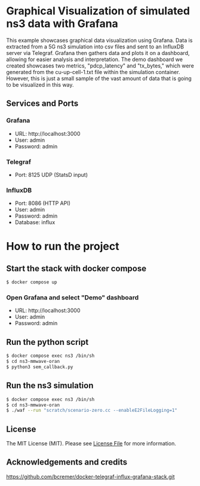 # Graphical Visualization of simulated ns3 data with Grafana

This example showcases graphical data visualization using Grafana. Data is extracted from a 5G ns3 simulation into csv files and sent to an InfluxDB server via Telegraf. Grafana then gathers data and plots it on a dashboard, allowing for easier analysis and interpretation. The demo dashboard we created showcases two metrics, "pdcp_latency" and "tx_bytes," which were generated from the cu-up-cell-1.txt file within the simulation container. However, this is just a small sample of the vast amount of data that is going to be visualized in this way.

## Services and Ports

### Grafana
- URL: http://localhost:3000 
- User: admin 
- Password: admin 

### Telegraf
- Port: 8125 UDP (StatsD input)

### InfluxDB
- Port: 8086 (HTTP API)
- User: admin 
- Password: admin 
- Database: influx

# How to run the project

## Start the stack with docker compose

```bash
$ docker compose up
```

### Open Grafana and select "Demo" dashboard
- URL: http://localhost:3000 
- User: admin 
- Password: admin 

## Run the python script
```bash
$ docker compose exec ns3 /bin/sh
$ cd ns3-mmwave-oran
$ python3 sem_callback.py
```

## Run the ns3 simulation
```bash
$ docker compose exec ns3 /bin/sh
$ cd ns3-mmwave-oran
$ ./waf --run "scratch/scenario-zero.cc --enableE2FileLogging=1"
```

## License

The MIT License (MIT). Please see [License File](LICENSE) for more information.

## Acknowledgements and credits 

https://github.com/bcremer/docker-telegraf-influx-grafana-stack.git
